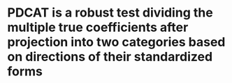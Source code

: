 # PDCAT is a robust test dividing the multiple true coefficients after projection into two categories based on directions of their standardized forms  


